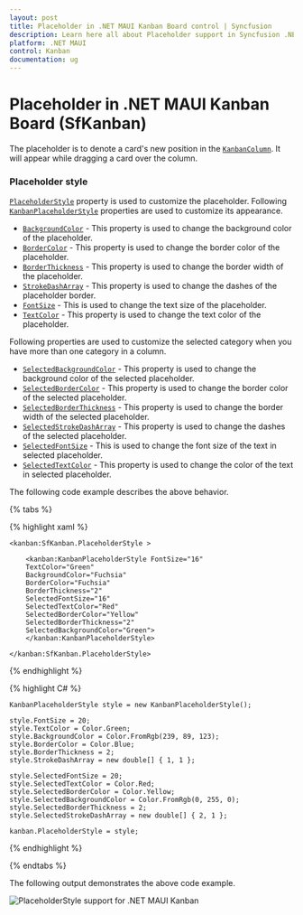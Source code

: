 ```yaml
---
layout: post
title: Placeholder in .NET MAUI Kanban Board control | Syncfusion
description: Learn here all about Placeholder support in Syncfusion .NET MAUI Kanban Board (SfKanban) control and more.
platform: .NET MAUI
control: Kanban
documentation: ug
---
```


# Placeholder in .NET MAUI Kanban Board (SfKanban)

The placeholder is to denote a card's new position in the [`KanbanColumn`](). It will appear while dragging a card over the column.

### Placeholder style

[`PlaceholderStyle`]() property is used to customize the placeholder. Following [`KanbanPlaceholderStyle`]() properties are used to customize its appearance.

* [`BackgroundColor`]() - This property is used to change the background color of the placeholder.
* [`BorderColor`]() - This property is used to change the border color of the placeholder.
* [`BorderThickness`]() - This property is used to change the border width of the placeholder.
* [`StrokeDashArray`]() - This property is used to change the dashes of the placeholder border.
* [`FontSize`]() - This is used to change the text size of the placeholder.
* [`TextColor`]() - This property is used to change the text color of the placeholder.

Following properties are used to customize the selected category when you have more than one category in a column.

* [`SelectedBackgroundColor`]() - This property is used to change the background color of the selected placeholder.
* [`SelectedBorderColor`]() - This property is used to change the border color of the selected placeholder.
* [`SelectedBorderThickness`]() - This property is used to change the border width of the selected placeholder.
* [`SelectedStrokeDashArray`]() - This property is used to change the dashes of the selected placeholder.
* [`SelectedFontSize`]() - This is used to change the font size of the text in selected placeholder.
* [`SelectedTextColor`]() - This property is used to change the color of the text in selected placeholder.

The following code example describes the above behavior.

{% tabs %}

{% highlight xaml %}

    <kanban:SfKanban.PlaceholderStyle >

        <kanban:KanbanPlaceholderStyle FontSize="16"
        TextColor="Green"
        BackgroundColor="Fuchsia"
        BorderColor="Fuchsia"
        BorderThickness="2"
        SelectedFontSize="16"
        SelectedTextColor="Red"
        SelectedBorderColor="Yellow"
        SelectedBorderThickness="2"
        SelectedBackgroundColor="Green">
        </kanban:KanbanPlaceholderStyle>

    </kanban:SfKanban.PlaceholderStyle>

{% endhighlight %}

{% highlight C# %}

    KanbanPlaceholderStyle style = new KanbanPlaceholderStyle();

    style.FontSize = 20;
    style.TextColor = Color.Green;
    style.BackgroundColor = Color.FromRgb(239, 89, 123);
    style.BorderColor = Color.Blue;
    style.BorderThickness = 2;
    style.StrokeDashArray = new double[] { 1, 1 };

    style.SelectedFontSize = 20;
    style.SelectedTextColor = Color.Red;
    style.SelectedBorderColor = Color.Yellow;
    style.SelectedBackgroundColor = Color.FromRgb(0, 255, 0);
    style.SelectedBorderThickness = 2;
    style.SelectedStrokeDashArray = new double[] { 2, 1 };

    kanban.PlaceholderStyle = style;

{% endhighlight %}

{% endtabs %}

The following output demonstrates the above code example.

![PlaceholderStyle support for .NET MAUI Kanban]()

